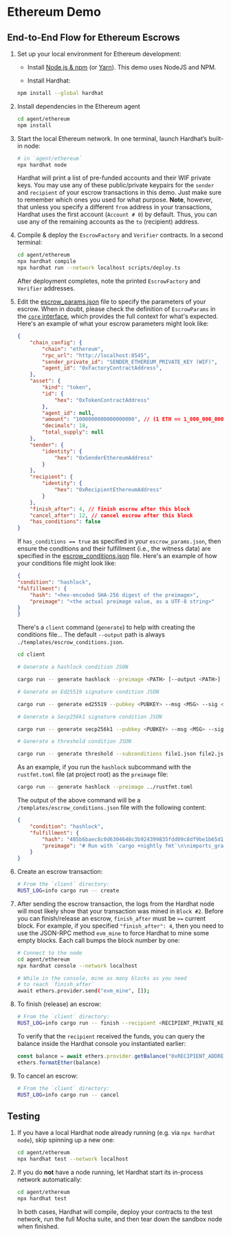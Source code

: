 # Ethereum Demo

## End-to-End Flow for Ethereum Escrows

1. Set up your local environment for Ethereum development:

    * Install [Node.js & npm](https://nodejs.org/) (or [Yarn](https://classic.yarnpkg.com/lang/en/docs/install/)). This demo uses NodeJS and NPM.

    * Install Hardhat:

    ```sh
    npm install --global hardhat
    ```

2. Install dependencies in the Ethereum agent

    ```sh
    cd agent/ethereum
    npm install
    ```

3. Start the local Ethereum network. In one terminal, launch Hardhat’s built-in node:

    ```sh
    # in `agent/ethereum`
    npx hardhat node
    ```

    Hardhat will print a list of pre-funded accounts and their WIF private keys. You may use any of these public/private keypairs for the `sender` and `recipient` of your escrow transactions in this demo. Just make sure to remember which ones you used for what purpose. **Note**, however, that unless you specify a different `from` address in your transactions, Hardhat uses the first account (`Account # 0`) by default. Thus, you can use any of the remaining accounts as the `to` (recipient) address.

4. Compile & deploy the `EscrowFactory` and `Verifier` contracts. In a second terminal:

    ```sh
    cd agent/ethereum
    npx hardhat compile
    npx hardhat run --network localhost scripts/deploy.ts
    ```

    After deployment completes, note the printed `EscrowFactory` and `Verifier` addresses.

5. Edit the [escrow_params.json](/templates/escrow_params.json) file to specify the parameters of your escrow. When in doubt, please check the definition of `EscrowParams` in the [`core` interface](/core/src/interface.rs), which provides the full context for what's expected. Here's an example of what your escrow parameters might look like:

    ```json
    {
        "chain_config": {
            "chain": "ethereum",
            "rpc_url": "http://localhost:8545",
            "sender_private_id": "SENDER_ETHEREUM_PRIVATE_KEY (WIF)",
            "agent_id": "0xFactoryContractAddress",
        },
        "asset": {
            "kind": "token",
            "id": {
                "hex": "0xTokenContractAddress"
            },
            "agent_id": null,
            "amount": "1000000000000000000", // (1 ETH == 1_000_000_000_000_000_000 wei)
            "decimals": 18,
            "total_supply": null
        },
        "sender": {
            "identity": {
                "hex": "0xSenderEthereumAddress"
            }
        },
        "recipient": {
            "identity": {
                "hex": "0xRecipientEthereumAddress"
            }
        },
        "finish_after": 4, // finish escrow after this block
        "cancel_after": 12, // cancel escrow after this block
        "has_conditions": false
    }
    ```

    If `has_conditions == true` as specified in your `escrow_params.json`, then ensure the conditions and their fulfillment (i.e., the witness data) are specified in the [escrow_conditions.json](/templates/escrow_conditions.json) file. Here's an example of how your conditions file might look like:

    ```json
    {
    "condition": "hashlock",
    "fulfillment": {
        "hash": "<hex-encoded SHA-256 digest of the preimage>",
        "preimage": "<the actual preimage value, as a UTF-8 string>"
    }
    }
    ```

    There's a `client` command (`generate`) to help with creating the conditions file... The default `--output` path is always `./templates/escrow_conditions.json`.

    ```sh
    cd client

    # Generate a hashlock condition JSON

    cargo run -- generate hashlock --preimage <PATH> [--output <PATH>]

    # Generate an Ed25519 signature condition JSON

    cargo run -- generate ed25519 --pubkey <PUBKEY> --msg <MSG> --sig <SIG> [--output <PATH>]

    # Generate a Secp256k1 signature condition JSON

    cargo run -- generate secp256k1 --pubkey <PUBKEY> --msg <MSG> --sig <SIG> [--output <PATH>]

    # Generate a threshold condition JSON

    cargo run -- generate threshold --subconditions file1.json file2.json file3.json --threshold <N> [--output <PATH>]
    ```

    As an example, if you run the `hashlock` subcommand with the `rustfmt.toml` file (at project root) as the `preimage` file:

    ```sh
    cargo run -- generate hashlock --preimage ../rustfmt.toml
    ```

    The output of the above command will be a `/templates/escrow_conditions.json` file with the following content:

    ```json
    {
        "condition": "hashlock",
        "fulfillment": {
            "hash": "485b6baec8c0d6304648c3b924399835fdd09c8df9be1b65d169b07ded2237f9",
            "preimage": "# Run with `cargo +nightly fmt`\n\nimports_granularity = \"Module\"\ngroup_imports = \"StdExternalCrate\"\n"
        }
    }
    ```

6. Create an escrow transaction:

    ```sh
    # From the `client` directory:
    RUST_LOG=info cargo run -- create
    ```

7. After sending the escrow transaction, the logs from the Hardhat node will most likely show that your transaction was mined in `Block #2`. Before you can finish/release an escrow, `finish_after` must be `>=` current block. For example, if you specified `"finish_after": 4`, then you need to use the JSON-RPC method `evm_mine` to force Hardhat to mine some empty blocks. Each call bumps the block number by one:

    ```sh
    # Connect to the node
    cd agent/ethereum
    npx hardhat console --network localhost

    # While in the console, mine as many blocks as you need
    # to reach `finish_after`
    await ethers.provider.send("evm_mine", []);
    ```

8. To finish (release) an escrow:

    ```sh
    # From the `client` directory:
    RUST_LOG=info cargo run -- finish --recipient <RECIPIENT_PRIVATE_KEY>
    ```

    To verify that the `recipient` received the funds, you can query the balance inside the Hardhat console you instantiated earlier:

    ```js
    const balance = await ethers.provider.getBalance("0xRECIPIENT_ADDRESS")
    ethers.formatEther(balance)
    ```

9. To cancel an escrow:

    ```sh
    # From the `client` directory:
    RUST_LOG=info cargo run -- cancel
    ```

## Testing

1. If you have a local Hardhat node already running (e.g. via `npx hardhat node`), skip spinning up a new one:

    ```sh
    cd agent/ethereum
    npx hardhat test --network localhost
    ```

2. If you do **not** have a node running, let Hardhat start its in-process network automatically:

    ```sh
    cd agent/ethereum
    npx hardhat test
    ```

    In both cases, Hardhat will compile, deploy your contracts to the test network, run the full Mocha suite, and then tear down the sandbox node when finished.
